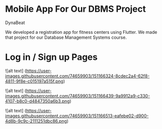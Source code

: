 # Mobile App For Our DBMS Project

DynaBeat

We developed a registration app for fitness centers using Flutter. 
We made that project for our Database Management Systems course. 

# Log in / Sign up Pages

![alt text] (https://user-images.githubusercontent.com/74659903/151166324-8cdec2a4-62f8-4811-9f8e-c015197a515f.png)

![alt text] (https://user-images.githubusercontent.com/74659903/151166439-9a9912a9-c330-4107-b8c0-d4847350a6b3.png)

![alt text] (https://user-images.githubusercontent.com/74659903/151166513-eafebe02-d900-4d8b-9c9c-2111251dbc86.png)
